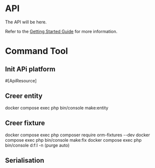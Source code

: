 # API

The API will be here.

Refer to the [Getting Started Guide](https://api-platform.com/docs/distribution) for more information.


# Command Tool

## Init APi platform
#[ApiResource]


## Creer entity
docker compose exec php bin/console make:entity

## Creer fixture
docker compose exec php composer require orm-fixtures --dev
docker compose exec php bin/console make:fix
docker compose exec php bin/console d:f:l -n (purge auto)


## Serialisation